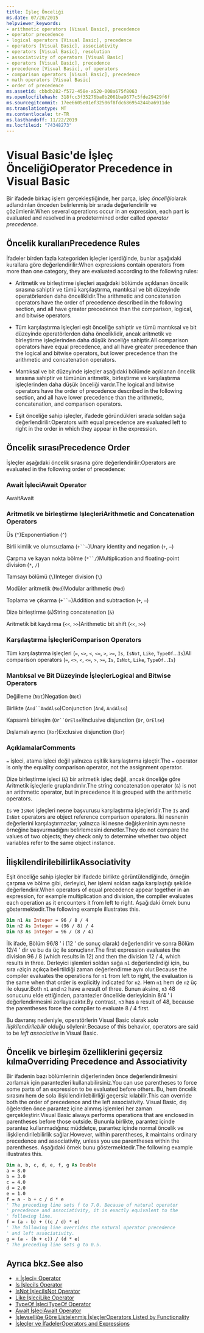 ```yaml
---
title: İşleç Önceliği
ms.date: 07/20/2015
helpviewer_keywords:
- arithmetic operators [Visual Basic], precedence
- operator precedence
- logical operators [Visual Basic], precedence
- operators [Visual Basic], associativity
- operators [Visual Basic], resolution
- associativity of operators [Visual Basic]
- operators [Visual Basic], precedence
- precedence [Visual Basic], of operators
- comparison operators [Visual Basic], precedence
- math operators [Visual Basic]
- order of precedence
ms.assetid: cbbdb282-f572-458e-a520-008a675f8063
ms.openlocfilehash: 318fcc3f35276ba0b2061ba9677c5fde29429f6f
ms.sourcegitcommit: 17ee6605e01ef32506f8fdc686954244ba6911de
ms.translationtype: MT
ms.contentlocale: tr-TR
ms.lasthandoff: 11/22/2019
ms.locfileid: "74348273"
---
```

# <a name="operator-precedence-in-visual-basic"></a><span data-ttu-id="cceb0-102">Visual Basic'de İşleç Önceliği</span><span class="sxs-lookup"><span data-stu-id="cceb0-102">Operator Precedence in Visual Basic</span></span>
<span data-ttu-id="cceb0-103">Bir ifadede birkaç işlem gerçekleştiğinde, her parça, *işleç önceliği*olarak adlandırılan önceden belirlenmiş bir sırada değerlendirilir ve çözümlenir.</span><span class="sxs-lookup"><span data-stu-id="cceb0-103">When several operations occur in an expression, each part is evaluated and resolved in a predetermined order called *operator precedence*.</span></span>

## <a name="precedence-rules"></a><span data-ttu-id="cceb0-104">Öncelik kuralları</span><span class="sxs-lookup"><span data-stu-id="cceb0-104">Precedence Rules</span></span>
 <span data-ttu-id="cceb0-105">İfadeler birden fazla kategoriden işleçler içerdiğinde, bunlar aşağıdaki kurallara göre değerlendirilir:</span><span class="sxs-lookup"><span data-stu-id="cceb0-105">When expressions contain operators from more than one category, they are evaluated according to the following rules:</span></span>

- <span data-ttu-id="cceb0-106">Aritmetik ve birleştirme işleçleri aşağıdaki bölümde açıklanan öncelik sırasına sahiptir ve tümü karşılaştırma, mantıksal ve bit düzeyinde operatörlerden daha önceliklidir.</span><span class="sxs-lookup"><span data-stu-id="cceb0-106">The arithmetic and concatenation operators have the order of precedence described in the following section, and all have greater precedence than the comparison, logical, and bitwise operators.</span></span>

- <span data-ttu-id="cceb0-107">Tüm karşılaştırma işleçleri eşit önceliğe sahiptir ve tümü mantıksal ve bit düzeyinde operatörlerden daha önceliklidir, ancak aritmetik ve birleştirme işleçlerinden daha düşük önceliğe sahiptir.</span><span class="sxs-lookup"><span data-stu-id="cceb0-107">All comparison operators have equal precedence, and all have greater precedence than the logical and bitwise operators, but lower precedence than the arithmetic and concatenation operators.</span></span>

- <span data-ttu-id="cceb0-108">Mantıksal ve bit düzeyinde işleçler aşağıdaki bölümde açıklanan öncelik sırasına sahiptir ve tümünün aritmetik, birleştirme ve karşılaştırma işleçlerinden daha düşük önceliği vardır.</span><span class="sxs-lookup"><span data-stu-id="cceb0-108">The logical and bitwise operators have the order of precedence described in the following section, and all have lower precedence than the arithmetic, concatenation, and comparison operators.</span></span>

- <span data-ttu-id="cceb0-109">Eşit önceliğe sahip işleçler, ifadede göründükleri sırada soldan sağa değerlendirilir.</span><span class="sxs-lookup"><span data-stu-id="cceb0-109">Operators with equal precedence are evaluated left to right in the order in which they appear in the expression.</span></span>

## <a name="precedence-order"></a><span data-ttu-id="cceb0-110">Öncelik sırası</span><span class="sxs-lookup"><span data-stu-id="cceb0-110">Precedence Order</span></span>
 <span data-ttu-id="cceb0-111">İşleçler aşağıdaki öncelik sırasına göre değerlendirilir:</span><span class="sxs-lookup"><span data-stu-id="cceb0-111">Operators are evaluated in the following order of precedence:</span></span>

### <a name="await-operator"></a><span data-ttu-id="cceb0-112">Await İşleci</span><span class="sxs-lookup"><span data-stu-id="cceb0-112">Await Operator</span></span>
 <span data-ttu-id="cceb0-113">Await</span><span class="sxs-lookup"><span data-stu-id="cceb0-113">Await</span></span>

### <a name="arithmetic-and-concatenation-operators"></a><span data-ttu-id="cceb0-114">Aritmetik ve birleştirme Işleçleri</span><span class="sxs-lookup"><span data-stu-id="cceb0-114">Arithmetic and Concatenation Operators</span></span>
 <span data-ttu-id="cceb0-115">Üs (`^`)</span><span class="sxs-lookup"><span data-stu-id="cceb0-115">Exponentiation (`^`)</span></span>

 <span data-ttu-id="cceb0-116">Birli kimlik ve olumsuzlama (`+``–`)</span><span class="sxs-lookup"><span data-stu-id="cceb0-116">Unary identity and negation (`+`, `–`)</span></span>

 <span data-ttu-id="cceb0-117">Çarpma ve kayan nokta bölme (`*``/`)</span><span class="sxs-lookup"><span data-stu-id="cceb0-117">Multiplication and floating-point division (`*`, `/`)</span></span>

 <span data-ttu-id="cceb0-118">Tamsayı bölümü (`\`)</span><span class="sxs-lookup"><span data-stu-id="cceb0-118">Integer division (`\`)</span></span>

 <span data-ttu-id="cceb0-119">Modüler aritmetik (`Mod`)</span><span class="sxs-lookup"><span data-stu-id="cceb0-119">Modular arithmetic (`Mod`)</span></span>

 <span data-ttu-id="cceb0-120">Toplama ve çıkarma (`+``–`)</span><span class="sxs-lookup"><span data-stu-id="cceb0-120">Addition and subtraction (`+`, `–`)</span></span>

 <span data-ttu-id="cceb0-121">Dize birleştirme (`&`)</span><span class="sxs-lookup"><span data-stu-id="cceb0-121">String concatenation (`&`)</span></span>

 <span data-ttu-id="cceb0-122">Aritmetik bit kaydırma (`<<`, `>>`)</span><span class="sxs-lookup"><span data-stu-id="cceb0-122">Arithmetic bit shift (`<<`, `>>`)</span></span>

### <a name="comparison-operators"></a><span data-ttu-id="cceb0-123">Karşılaştırma İşleçleri</span><span class="sxs-lookup"><span data-stu-id="cceb0-123">Comparison Operators</span></span>
 <span data-ttu-id="cceb0-124">Tüm karşılaştırma işleçleri (`=`, `<>`, `<`, `<=`, `>`, `>=`, `Is`, `IsNot`, `Like`, `TypeOf`...`Is`)</span><span class="sxs-lookup"><span data-stu-id="cceb0-124">All comparison operators (`=`, `<>`, `<`, `<=`, `>`, `>=`, `Is`, `IsNot`, `Like`, `TypeOf`...`Is`)</span></span>

### <a name="logical-and-bitwise-operators"></a><span data-ttu-id="cceb0-125">Mantıksal ve Bit Düzeyinde İşleçler</span><span class="sxs-lookup"><span data-stu-id="cceb0-125">Logical and Bitwise Operators</span></span>
 <span data-ttu-id="cceb0-126">Değilleme (`Not`)</span><span class="sxs-lookup"><span data-stu-id="cceb0-126">Negation (`Not`)</span></span>

 <span data-ttu-id="cceb0-127">Birlikte (`And``AndAlso`)</span><span class="sxs-lookup"><span data-stu-id="cceb0-127">Conjunction (`And`, `AndAlso`)</span></span>

 <span data-ttu-id="cceb0-128">Kapsamlı birleşim (`Or``OrElse`)</span><span class="sxs-lookup"><span data-stu-id="cceb0-128">Inclusive disjunction (`Or`, `OrElse`)</span></span>

 <span data-ttu-id="cceb0-129">Dışlamalı ayırıcı (`Xor`)</span><span class="sxs-lookup"><span data-stu-id="cceb0-129">Exclusive disjunction (`Xor`)</span></span>

### <a name="comments"></a><span data-ttu-id="cceb0-130">Açıklamalar</span><span class="sxs-lookup"><span data-stu-id="cceb0-130">Comments</span></span>
 <span data-ttu-id="cceb0-131">`=` işleci, atama işleci değil yalnızca eşitlik karşılaştırma işleçtir.</span><span class="sxs-lookup"><span data-stu-id="cceb0-131">The `=` operator is only the equality comparison operator, not the assignment operator.</span></span>

 <span data-ttu-id="cceb0-132">Dize birleştirme işleci (`&`) bir aritmetik işleç değil, ancak önceliğe göre Aritmetik işleçlerle gruplandırılır.</span><span class="sxs-lookup"><span data-stu-id="cceb0-132">The string concatenation operator (`&`) is not an arithmetic operator, but in precedence it is grouped with the arithmetic operators.</span></span>

 <span data-ttu-id="cceb0-133">`Is` ve `IsNot` işleçleri nesne başvurusu karşılaştırma işleçleridir.</span><span class="sxs-lookup"><span data-stu-id="cceb0-133">The `Is` and `IsNot` operators are object reference comparison operators.</span></span> <span data-ttu-id="cceb0-134">İki nesnenin değerlerini karşılaştırmazlar; yalnızca iki nesne değişkeninin aynı nesne örneğine başvurmadığını belirlemesini denetler.</span><span class="sxs-lookup"><span data-stu-id="cceb0-134">They do not compare the values of two objects; they check only to determine whether two object variables refer to the same object instance.</span></span>

## <a name="associativity"></a><span data-ttu-id="cceb0-135">İlişkilendirilebilirlik</span><span class="sxs-lookup"><span data-stu-id="cceb0-135">Associativity</span></span>
 <span data-ttu-id="cceb0-136">Eşit önceliğe sahip işleçler bir ifadede birlikte görüntülendiğinde, örneğin çarpma ve bölme gibi, derleyici, her işlemi soldan sağa karşılaştığı şekilde değerlendirir.</span><span class="sxs-lookup"><span data-stu-id="cceb0-136">When operators of equal precedence appear together in an expression, for example multiplication and division, the compiler evaluates each operation as it encounters it from left to right.</span></span> <span data-ttu-id="cceb0-137">Aşağıdaki örnek bunu göstermektedir.</span><span class="sxs-lookup"><span data-stu-id="cceb0-137">The following example illustrates this.</span></span>

```vb
Dim n1 As Integer = 96 / 8 / 4
Dim n2 As Integer = (96 / 8) / 4
Dim n3 As Integer = 96 / (8 / 4)
```

 <span data-ttu-id="cceb0-138">İlk ifade, Bölüm 96/8 ' i (12 ' de sonuç olarak) değerlendirir ve sonra Bölüm 12/4 ' dir ve bu da üç ile sonuçlanır.</span><span class="sxs-lookup"><span data-stu-id="cceb0-138">The first expression evaluates the division 96 / 8 (which results in 12) and then the division 12 / 4, which results in three.</span></span> <span data-ttu-id="cceb0-139">Derleyici işlemleri soldan sağa `n1` değerlendirdiği için, bu sıra `n2`için açıkça belirtildiği zaman değerlendirme aynı olur.</span><span class="sxs-lookup"><span data-stu-id="cceb0-139">Because the compiler evaluates the operations for `n1` from left to right, the evaluation is the same when that order is explicitly indicated for `n2`.</span></span> <span data-ttu-id="cceb0-140">Hem `n1` hem de `n2` üç ile oluşur.</span><span class="sxs-lookup"><span data-stu-id="cceb0-140">Both `n1` and `n2` have a result of three.</span></span> <span data-ttu-id="cceb0-141">Bunun aksine, `n3` 48 sonucunu elde ettiğinden, parantezler öncelikle derleyicinin 8/4 ' i değerlendirmesini zorlayacaktır.</span><span class="sxs-lookup"><span data-stu-id="cceb0-141">By contrast, `n3` has a result of 48, because the parentheses force the compiler to evaluate 8 / 4 first.</span></span>

 <span data-ttu-id="cceb0-142">Bu davranış nedeniyle, operatörlerin Visual Basic olarak *sola ilişkilendirilebilir* olduğu söylenir.</span><span class="sxs-lookup"><span data-stu-id="cceb0-142">Because of this behavior, operators are said to be *left associative* in Visual Basic.</span></span>

## <a name="overriding-precedence-and-associativity"></a><span data-ttu-id="cceb0-143">Öncelik ve birleşim özelliklerini geçersiz kılma</span><span class="sxs-lookup"><span data-stu-id="cceb0-143">Overriding Precedence and Associativity</span></span>
 <span data-ttu-id="cceb0-144">Bir ifadenin bazı bölümlerinin diğerlerinden önce değerlendirilmesini zorlamak için parantezleri kullanabilirsiniz.</span><span class="sxs-lookup"><span data-stu-id="cceb0-144">You can use parentheses to force some parts of an expression to be evaluated before others.</span></span> <span data-ttu-id="cceb0-145">Bu, hem öncelik sırasını hem de sola ilişkilendirilebilirliği geçersiz kılabilir.</span><span class="sxs-lookup"><span data-stu-id="cceb0-145">This can override both the order of precedence and the left associativity.</span></span> <span data-ttu-id="cceb0-146">Visual Basic, dış öğelerden önce parantez içine alınmış işlemleri her zaman gerçekleştirir.</span><span class="sxs-lookup"><span data-stu-id="cceb0-146">Visual Basic always performs operations that are enclosed in parentheses before those outside.</span></span> <span data-ttu-id="cceb0-147">Bununla birlikte, parantez içinde parantez kullanmadığınız müddetçe, parantez içinde normal öncelik ve ilişkilendirilebilirlik sağlar.</span><span class="sxs-lookup"><span data-stu-id="cceb0-147">However, within parentheses, it maintains ordinary precedence and associativity, unless you use parentheses within the parentheses.</span></span> <span data-ttu-id="cceb0-148">Aşağıdaki örnek bunu göstermektedir.</span><span class="sxs-lookup"><span data-stu-id="cceb0-148">The following example illustrates this.</span></span>

```vb
Dim a, b, c, d, e, f, g As Double
a = 8.0
b = 3.0
c = 4.0
d = 2.0
e = 1.0
f = a - b + c / d * e
' The preceding line sets f to 7.0. Because of natural operator
' precedence and associativity, it is exactly equivalent to the
' following line.
f = (a - b) + ((c / d) * e)
' The following line overrides the natural operator precedence
' and left associativity.
g = (a - (b + c)) / (d * e)
' The preceding line sets g to 0.5.
```

## <a name="see-also"></a><span data-ttu-id="cceb0-149">Ayrıca bkz.</span><span class="sxs-lookup"><span data-stu-id="cceb0-149">See also</span></span>

- [<span data-ttu-id="cceb0-150">= İşleci</span><span class="sxs-lookup"><span data-stu-id="cceb0-150">= Operator</span></span>](../../../visual-basic/language-reference/operators/assignment-operator.md)
- [<span data-ttu-id="cceb0-151">Is İşleci</span><span class="sxs-lookup"><span data-stu-id="cceb0-151">Is Operator</span></span>](../../../visual-basic/language-reference/operators/is-operator.md)
- [<span data-ttu-id="cceb0-152">IsNot İşleci</span><span class="sxs-lookup"><span data-stu-id="cceb0-152">IsNot Operator</span></span>](../../../visual-basic/language-reference/operators/isnot-operator.md)
- [<span data-ttu-id="cceb0-153">Like İşleci</span><span class="sxs-lookup"><span data-stu-id="cceb0-153">Like Operator</span></span>](../../../visual-basic/language-reference/operators/like-operator.md)
- [<span data-ttu-id="cceb0-154">TypeOf İşleci</span><span class="sxs-lookup"><span data-stu-id="cceb0-154">TypeOf Operator</span></span>](../../../visual-basic/language-reference/operators/typeof-operator.md)
- [<span data-ttu-id="cceb0-155">Await İşleci</span><span class="sxs-lookup"><span data-stu-id="cceb0-155">Await Operator</span></span>](../../../visual-basic/language-reference/operators/await-operator.md)
- [<span data-ttu-id="cceb0-156">İşlevselliğe Göre Listelenmiş İşleçler</span><span class="sxs-lookup"><span data-stu-id="cceb0-156">Operators Listed by Functionality</span></span>](../../../visual-basic/language-reference/operators/operators-listed-by-functionality.md)
- [<span data-ttu-id="cceb0-157">İşleçler ve İfadeler</span><span class="sxs-lookup"><span data-stu-id="cceb0-157">Operators and Expressions</span></span>](../../../visual-basic/programming-guide/language-features/operators-and-expressions/index.md)
